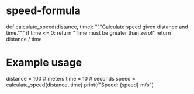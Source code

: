 # speed-formula
def calculate_speed(distance, time):
    """Calculate speed given distance and time."""
    if time <= 0:
        return "Time must be greater than zero!"
    return distance / time

# Example usage
distance = 100  # meters
time = 10  # seconds
speed = calculate_speed(distance, time)
print(f"Speed: {speed} m/s")
